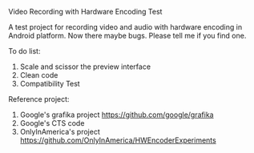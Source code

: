 Video Recording with Hardware Encoding Test


A test project for recording video and audio with hardware encoding in Android platform. 
Now there maybe bugs. Please tell me if you find one.


To do list:    
1. Scale and scissor the preview interface   
2. Clean code  
3. Compatibility Test  
  
Reference project:  
1. Google's grafika project  https://github.com/google/grafika  
2. Google's CTS code    
3. OnlyInAmerica's project https://github.com/OnlyInAmerica/HWEncoderExperiments
